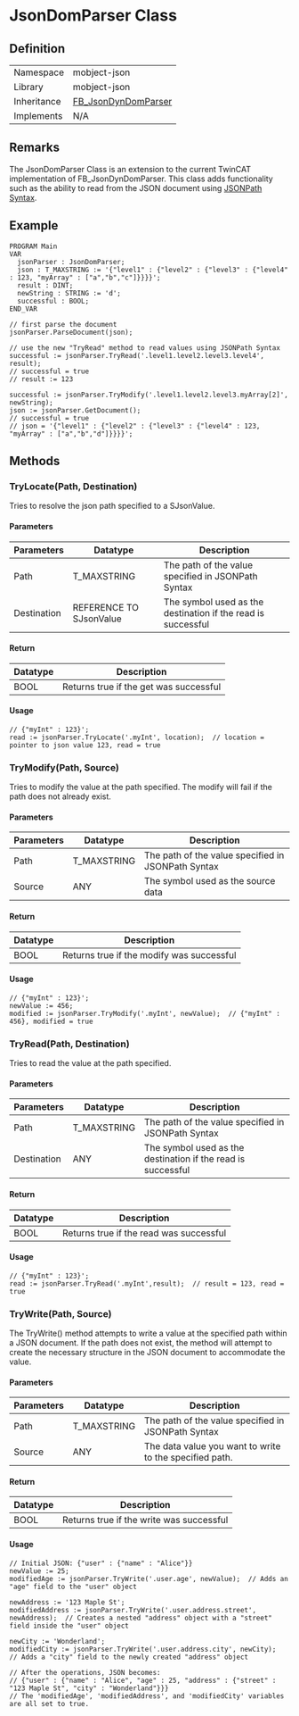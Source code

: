 # JsonDomParser Class

## Definition

|             |                                                                                                                                           |
| ----------- | ----------------------------------------------------------------------------------------------------------------------------------------- |
| Namespace   | mobject-json                                                                                                                              |
| Library     | mobject-json                                                                                                                              |
| Inheritance | [FB_JsonDynDomParser](https://infosys.beckhoff.com/english.php?content=../content/1033/tf6701_tc3_iot_communication_mqtt/8101725835.html) |
| Implements  | N/A                                                                                                                                       |

## Remarks

The JsonDomParser Class is an extension to the current TwinCAT implementation of FB_JsonDynDomParser. This class adds functionality such as the ability to read from the JSON document using [JSONPath Syntax](https://support.smartbear.com/alertsite/docs/monitors/api/endpoint/jsonpath.html).

## Example

```declaration
PROGRAM Main
VAR
  jsonParser : JsonDomParser;
  json : T_MAXSTRING := '{"level1" : {"level2" : {"level3" : {"level4" : 123, "myArray" : ["a","b","c"]}}}}';
  result : DINT;
  newString : STRING := 'd';
  successful : BOOL;
END_VAR
```

```body
// first parse the document
jsonParser.ParseDocument(json);

// use the new "TryRead" method to read values using JSONPath Syntax
successful := jsonParser.TryRead('.level1.level2.level3.level4', result);
// successful = true
// result := 123

successful := jsonParser.TryModify('.level1.level2.level3.myArray[2]', newString);
json := jsonParser.GetDocument();
// successful = true
// json = '{"level1" : {"level2" : {"level3" : {"level4" : 123, "myArray" : ["a","b","d"]}}}}';
```

## Methods

### TryLocate(Path, Destination)

Tries to resolve the json path specified to a SJsonValue.

#### Parameters

| Parameters  | Datatype    | Description                                                  |
| ----------- | ----------- | ------------------------------------------------------------ |
| Path        | T_MAXSTRING | The path of the value specified in JSONPath Syntax           |
| Destination | REFERENCE TO SJsonValue | The symbol used as the destination if the read is successful |

#### Return

| Datatype | Description                             |
| -------- | --------------------------------------- |
| BOOL     | Returns true if the get was successful |

#### Usage

```example
// {"myInt" : 123}';
read := jsonParser.TryLocate('.myInt', location);  // location = pointer to json value 123, read = true
```

### TryModify(Path, Source)

Tries to modify the value at the path specified. The modify will fail if the path does not already exist.

#### Parameters

| Parameters | Datatype    | Description                                        |
| ---------- | ----------- | -------------------------------------------------- |
| Path       | T_MAXSTRING | The path of the value specified in JSONPath Syntax |
| Source     | ANY         | The symbol used as the source data                 |

#### Return

| Datatype | Description                               |
| -------- | ----------------------------------------- |
| BOOL     | Returns true if the modify was successful |

#### Usage

```example
// {"myInt" : 123}';
newValue := 456;
modified := jsonParser.TryModify('.myInt', newValue);  // {"myInt" : 456}, modified = true
```

### TryRead(Path, Destination)

Tries to read the value at the path specified.

#### Parameters

| Parameters  | Datatype    | Description                                                  |
| ----------- | ----------- | ------------------------------------------------------------ |
| Path        | T_MAXSTRING | The path of the value specified in JSONPath Syntax           |
| Destination | ANY         | The symbol used as the destination if the read is successful |

#### Return

| Datatype | Description                             |
| -------- | --------------------------------------- |
| BOOL     | Returns true if the read was successful |

#### Usage

```example
// {"myInt" : 123}';
read := jsonParser.TryRead('.myInt',result);  // result = 123, read = true
```

### TryWrite(Path, Source)

The TryWrite() method attempts to write a value at the specified path within a JSON document. If the path does not exist, the method will attempt to create the necessary structure in the JSON document to accommodate the value.

#### Parameters

| Parameters | Datatype    | Description                                             |
| ---------- | ----------- | ------------------------------------------------------- |
| Path       | T_MAXSTRING | The path of the value specified in JSONPath Syntax      |
| Source     | ANY         | The data value you want to write to the specified path. |

#### Return

| Datatype | Description                              |
| -------- | ---------------------------------------- |
| BOOL     | Returns true if the write was successful |

#### Usage

```example
// Initial JSON: {"user" : {"name" : "Alice"}}
newValue := 25;
modifiedAge := jsonParser.TryWrite('.user.age', newValue);  // Adds an "age" field to the "user" object

newAddress := '123 Maple St';
modifiedAddress := jsonParser.TryWrite('.user.address.street', newAddress);  // Creates a nested "address" object with a "street" field inside the "user" object

newCity := 'Wonderland';
modifiedCity := jsonParser.TryWrite('.user.address.city', newCity);  // Adds a "city" field to the newly created "address" object

// After the operations, JSON becomes:
// {"user" : {"name" : "Alice", "age" : 25, "address" : {"street" : "123 Maple St", "city" : "Wonderland"}}}
// The 'modifiedAge', 'modifiedAddress', and 'modifiedCity' variables are all set to true.
```
